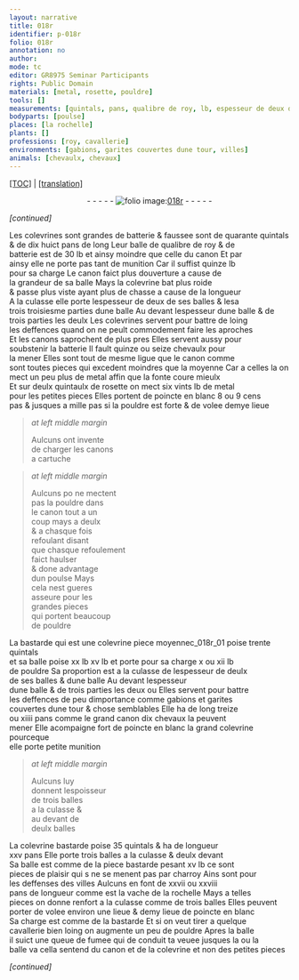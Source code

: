 ```yaml
---
layout: narrative
title: 018r
identifier: p-018r
folio: 018r
annotation: no
author:
mode: tc
editor: GR8975 Seminar Participants
rights: Public Domain
materials: [metal, rosette, pouldre]
tools: []
measurements: [quintals, pans, qualibre de roy, lb, espesseur de deux de ses balles & lesa trois troisiesme parties dune balle, espesseur dune balle & de trois parties les deulx, quintaulx, pas, demye lieue, poulse, espesseur de deulx de ses balles & dune balle, espesseur dune balle & de trois parties les deux, espoisseur de trois balles a la culasse & au devant de deulx balles, lieue, demy lieue]
bodyparts: [poulse]
places: [la rochelle]
plants: []
professions: [roy, cavallerie]
environments: [gabions, garites couvertes dune tour, villes]
animals: [chevaulx, chevaux]
---
```


 <p><a href="{{ site.baseurl }}/diplomatic/">[TOC]</a> | <a href="{{ site.baseurl }}/texts/p-018r_tl/" target="_blank">[translation]</a></p><div class="folio" align="center">- - - - - <a href="http://gallica.bnf.fr/ark:/12148/btv1b10500001g/f41.image" target="_blank"><img src="https://cu-mkp.github.io/2017-workshop-edition/assets/photo-icon.png" alt="folio image: " style="display:inline-block; margin-bottom:-3px;"/>018r</a> - - - - - </div>  
 
*[continued]*
  
 Les colevrines <span class="del">sont</span> grandes de batterie <span class="add">& faussee</span> sont de quarante <span class="ms">quintals</span><br/> & de dix huict <span class="ms">pans</span> de long Leur balle de <span class="ms">qualibre de <span class="pro"><span class="pn">roy</span></span></span> & de<br/> batterie est de 30 <span class="ms">lb</span> et ainsy moindre que celle du canon Et par<br/> ainsy elle ne porte pas tant de munition Car il suffist quinze <span class="ms">lb</span><br/> pour sa charge Le canon faict plus douverture a cause de<br/> la grandeur de sa balle Mays la colevrine bat plus roide<br/> & passe plus viste ayant plus de chasse a cause de la longueur<br/> A la culasse elle porte l<span class="ms">espesseur de deux de ses balles & l<span class="del">es</span><span class="add">a</span><br/> <span class="del">trois</span> <span class="add">troisiesme</span> partie<span class="del">s</span> dune balle</span> Au devant l<span class="ms">espesseur dune balle & de<br/> trois parties les deulx</span> Les colevrines servent pour battre de loing<br/> les deffences quand on ne peult commodement faire les aproches<br/> Et les canons saprochent de plus pres Elles servent aussy pour<br/> soubstenir la batterie Il fault quinze ou seize <span class="al">chevaulx</span> pour<br/> la mener Elles sont <span class="del">tout</span> de mesme ligue que le canon co<span class="exp">mm</span>e<br/> sont toutes pieces <span class="del">qui excedent</span> <span class="add">moindres que</span> la moyenne Car a celles la on<br/> mect un peu plus de <span class="m">metal</span> affin que la fonte coure mieulx<br/> Et sur deulx <span class="ms">quintaulx</span> de <span class="m">rosette</span> on mect six vints <span class="ms">lb</span> de <span class="m">metal</span><br/> pour les petites pieces <span class="add">Elles portent de poincte en blanc 8 ou 9 cens<br/> <span class="ms">pas</span> & jusques a mille <span class="ms">pas</span> si la <span class="m">pouldre</span> est forte & de volee <span class="ms">demye lieue</span></span>
 
> *at left middle margin*
> 
> 
>   Aulcuns ont invente<br/> de charger les canons<br/> a cartuche
 
> *at left middle margin*
> 
> 
>   Aulcuns <span class="del">po</span> ne mectent<br/> pas la <span class="m">pouldre</span> dans<br/> le canon tout a un<br/> coup mays a deulx<br/> & a chasque fois<br/> refoulant disant<br/> que chasque refoulem<span class="exp">ent</span><br/> faict haulser<br/> & done adva<span class="exp">n</span>tage<br/> dun <span class="ms"><span class="bp">poulse</span></span> Mays<br/> cela nest gueres<br/> asseure pour les<br/> grandes pieces<br/> qui portent beaucoup<br/> de <span class="m">pouldre</span>
 
 La bastarde qui est une <span class="del">colevrine</span> <span class="add">piece</span> <span class="del">moyenne</span>c_018r_01 poise trente <span class="ms">quintals</span><br/> et sa balle poise <span class="del">xx <span class="ms">lb</span></span> <span class="add">xv <span class="ms">lb</span></span> et porte pour sa charge x ou xii <span class="ms">lb</span><br/> de <span class="m">pouldre</span> Sa proportion est a la culasse de l<span class="ms">espesseur de deulx<br/> de ses balles & dune balle</span> Au devant l<span class="ms">espesseur<br/> dune balle & de trois parties les deux</span> <span class="del"><span class="add">ou</span></span> Elles servent pour battre<br/> les deffences de peu dimportance comme <span class="env">gabions</span> et <span class="env">garites<br/> couvertes dune tour</span> & chose semblables Elle ha de long treize<br/> ou xiiii <span class="ms">pans</span> comme le grand canon dix <span class="al">chevaux</span> la peuvent<br/> mener <span class="add">Elle acompaigne fort de poincte en blanc la grand colevrine pourceq<span class="exp">ue</span><br/> elle porte petite munition</span>
 
> *at left middle margin*
> 
> 
>   Aulcuns luy<br/> donnent l<span class="ms">espoisseur<br/> de trois balles<br/> a la culasse &<br/> au devant de<br/> deulx balles</span>
 
 La colevrine bastarde poise 35 <span class="ms">quintals</span> & ha de longueur<br/> xxv <span class="ms">pans</span> Elle porte trois balles a la culasse & deulx devant<br/> Sa balle est comme de la piece bastarde pesant xv <span class="ms">lb</span> ce sont<br/> pieces de plaisir qui <span class="del">s</span> ne se menent pas par charroy Ains sont pour<br/> les deffenses des <span class="env">villes</span> Aulcuns en font de xxvii ou xxviii<br/> <span class="ms">pans</span> de longueur co<span class="exp">mm</span>e est la vache de <span class="pl">la rochelle</span> Mays a telles<br/> pieces on donne renfort a la culasse co<span class="exp">mm</span>e de trois balles Elles peuvent<br/> porter de volee environ une <span class="ms">lieue</span> & <span class="ms">demy lieue</span> de poincte en blanc<br/> Sa charge est comme de la bastarde Et si on veut tirer a quelque<br/> <span class="pro">cavallerie</span> bien loing on augmente un peu de <span class="m">pouldre</span> Apres la balle<br/> il suict une queue de fumee qui <span class="del">de</span> conduit ta veuee jusques la ou la<br/> balle va cella sentend du canon et de la colevrine et non des petites pieces
 
*[continued]*
 
 